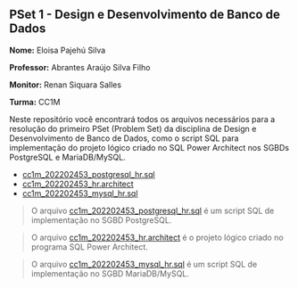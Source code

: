 ## PSet 1 - Design e Desenvolvimento de Banco de Dados

**Nome:** Eloisa Pajehú Silva 

**Professor:** Abrantes Araújo Silva Filho 

**Monitor:** Renan Siquara Salles 

**Turma:** CC1M

Neste repositório você encontrará todos os arquivos necessários para a resolução do primeiro PSet (Problem Set) da disciplina de Design e Desenvolvimento de Banco de Dados, como o script SQL para implementação do projeto lógico criado no SQL Power Architect nos SGBDs PostgreSQL e MariaDB/MySQL.

* [cc1m_202202453_postgresql_hr.sql](https://github.com/eloisapsl/uvv_bd_1_cc1m/blob/main/cc1m_202202453_postgresql_hr.sql)
* [cc1m_202202453_hr.architect](https://github.com/eloisapsl/uvv_bd_1_cc1m/blob/main/cc1m_202202453_hr.architect)
* [cc1m_202202453_mysql_hr.sql](https://github.com/eloisapsl/uvv_bd_1_cc1m/blob/main/cc1m_202202453_mysql_hr.sql)

>O arquivo [cc1m_202202453_postgresql_hr.sql](https://github.com/eloisapsl/uvv_bd_1_cc1m/blob/main/cc1m_202202453_postgresql_hr.sql) é um script SQL de implementação no SGBD PostgreSQL.

>O arquivo [cc1m_202202453_hr.architect](https://github.com/eloisapsl/uvv_bd_1_cc1m/blob/main/cc1m_202202453_hr.architect) é o projeto lógico criado no programa SQL Power Architect.

> O arquivo [cc1m_202202453_mysql_hr.sql](https://github.com/eloisapsl/uvv_bd_1_cc1m/blob/main/cc1m_202202453_mysql_hr.sql) é um script SQL de implementação no SGBD MariaDB/MySQL.


